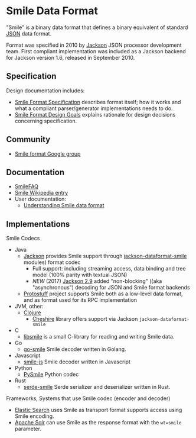 # Smile Data Format

"Smile" is a binary data format that defines a binary equivalent of standard
[JSON](http://en.wikipedia.org/wiki/JSON) data format.

Format was specified in 2010 by [Jackson](../../../jackson) JSON processor development team.
First compliant implementation was included as a Jackson backend for Jackson version 1.6,
released in September 2010.

##  Specification

Design documentation includes:

* [Smile Format Specification](smile-specification.md)  describes format itself; how it works and what a compliant parser/generator implementations needs to do.
* [Smile Format Design Goals](smile-design-goals.md) explains rationale for design decisions concerning specification.

## Community

* [Smile format Google group](http://groups.google.com/group/smile-format-discussion)

## Documentation

* [SmileFAQ](smile-faq.md)
* [Smile Wikipedia entry](https://en.wikipedia.org/wiki/Smile_(data_interchange_format))
* User documentation:
    * [Understanding Smile data format](https://medium.com/code-with-ayush/understanding-smile-a-data-format-based-on-json-29972a37d376)

## Implementations

Smile Codecs

* Java
    * [Jackson](../../../jackson) provides Smile support through [jackson-dataformat-smile](../../../jackson-dataformats-binary) modules) format codec
        * Full support: including streaming access, data binding and tree model (100% parity with textual JSON)
        * *NEW* (2017) [Jackson 2.9](https://github.com/FasterXML/jackson/wiki/Jackson-Release-2.9) added "non-blocking" ((aka "asynchronous") decoding for JSON and Smile format backends
    * [Protostuff](http://github.com/protostuff/protostuff) project supports Smile both as a low-level data format, and as format used for its RPC implementation
* JVM, other:
    * [Clojure](http://clojure.org) 
        * [Cheshire](https://github.com/dakrone/cheshire) library offers support via Jackson `jackson-dataformat-smile`
* C
    * [libsmile](https://github.com/pierre/libsmile) is a small C-library for reading and writing Smile data.
* Go
    * [go-smile](https://github.com/zencoder/go-smile) Smile decoder written in Golang.
* Javascript
    * [smile-js](https://github.com/ngyewch/smile-js) Smile decoder written in Javascript
* Python
    * [PySmile](https://github.com/jhosmer/PySmile) Python codec
 * Rust
    * [serde-smile](https://github.com/sfackler/serde-smile) Serde serializer and deserializer written in Rust.

Frameworks, Systems that use Smile codec (encoder and decoder)

* [Elastic Search](http://www.elastic.co) uses Smile as transport format supports access using Smile encoding.
* [Apache Solr](http://lucene.apache.org/solr) can use Smile as the response format with the `wt=smile` parameter.


